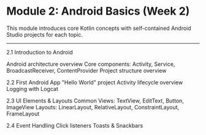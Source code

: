 # Module 2: Android Basics (Week 2)

This module introduces core Kotlin concepts with self-contained Android Studio projects for each topic.

---

2.1 Introduction to Android

Android architecture overview
Core components: Activity, Service, BroadcastReceiver, ContentProvider
Project structure overview

2.2 First Android App
"Hello World" project
Activity lifecycle overview
Logging with Logcat

2.3 UI Elements & Layouts
Common Views: TextView, EditText, Button, ImageView
Layouts: LinearLayout, RelativeLayout, ConstraintLayout, FrameLayout

2.4 Event Handling
Click listeners
Toasts & Snackbars

